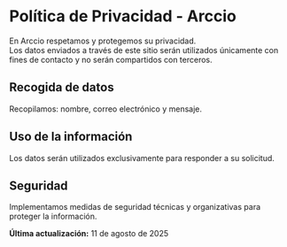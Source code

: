 # Política de Privacidad - Arccio

En Arccio respetamos y protegemos su privacidad.  
Los datos enviados a través de este sitio serán utilizados únicamente con fines de contacto y no serán compartidos con terceros.

## Recogida de datos
Recopilamos: nombre, correo electrónico y mensaje.

## Uso de la información
Los datos serán utilizados exclusivamente para responder a su solicitud.

## Seguridad
Implementamos medidas de seguridad técnicas y organizativas para proteger la información.

**Última actualización:** 11 de agosto de 2025
